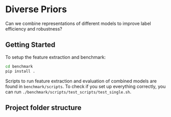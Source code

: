 # Diverse Priors
Can we combine representations of different models to improve label efficiency and robustness?


## Getting Started

To setup the feature extraction and benchmark:

```bash
cd benchmark
pip install .
```

Scripts to run feature extraction and evaluation of combined models are found in `benchmark/scripts`. 
To check if you set up everything correctly, you can run `./benchmark/scripts/test_scripts/test_single.sh`.



## Project folder structure
